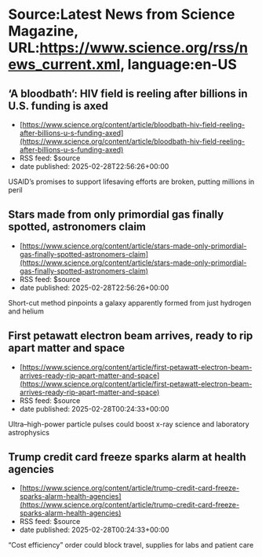 # Source:Latest News from Science Magazine, URL:https://www.science.org/rss/news_current.xml, language:en-US

## ‘A bloodbath’: HIV field is reeling after billions in U.S. funding is axed
 - [https://www.science.org/content/article/bloodbath-hiv-field-reeling-after-billions-u-s-funding-axed](https://www.science.org/content/article/bloodbath-hiv-field-reeling-after-billions-u-s-funding-axed)
 - RSS feed: $source
 - date published: 2025-02-28T22:56:26+00:00

USAID’s promises to support lifesaving efforts are broken, putting millions in peril

## Stars made from only primordial gas finally spotted, astronomers claim
 - [https://www.science.org/content/article/stars-made-only-primordial-gas-finally-spotted-astronomers-claim](https://www.science.org/content/article/stars-made-only-primordial-gas-finally-spotted-astronomers-claim)
 - RSS feed: $source
 - date published: 2025-02-28T22:56:26+00:00

Short-cut method pinpoints a galaxy apparently formed from just hydrogen and helium

## First petawatt electron beam arrives, ready to rip apart matter and space
 - [https://www.science.org/content/article/first-petawatt-electron-beam-arrives-ready-rip-apart-matter-and-space](https://www.science.org/content/article/first-petawatt-electron-beam-arrives-ready-rip-apart-matter-and-space)
 - RSS feed: $source
 - date published: 2025-02-28T00:24:33+00:00

Ultra–high-power particle pulses could boost x-ray science and laboratory astrophysics

## Trump credit card freeze sparks alarm at health agencies
 - [https://www.science.org/content/article/trump-credit-card-freeze-sparks-alarm-health-agencies](https://www.science.org/content/article/trump-credit-card-freeze-sparks-alarm-health-agencies)
 - RSS feed: $source
 - date published: 2025-02-28T00:24:33+00:00

“Cost efficiency” order could block travel, supplies for labs and patient care

